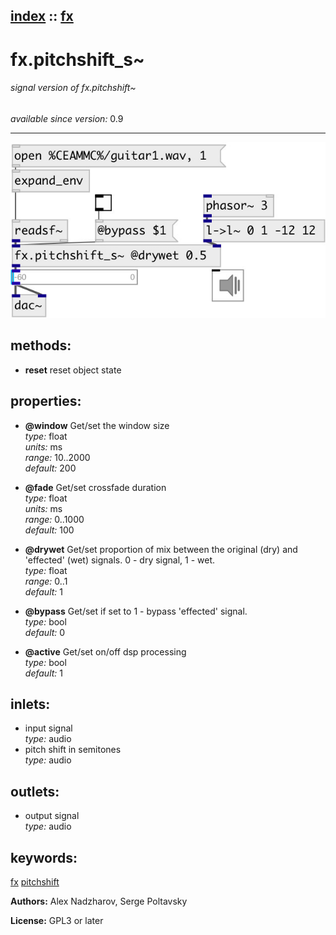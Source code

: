 [index](index.html) :: [fx](category_fx.html)
---

# fx.pitchshift_s~

###### signal version of fx.pitchshift~

*available since version:* 0.9

---




[![example](../examples/img/fx.pitchshift_s~.jpg)](../examples/pd/fx.pitchshift_s~.pd)





## methods:

* **reset**
reset object state<br>




## properties:

* **@window** 
Get/set the window size<br>
_type:_ float<br>
_units:_ ms<br>
_range:_ 10..2000<br>
_default:_ 200<br>

* **@fade** 
Get/set crossfade duration<br>
_type:_ float<br>
_units:_ ms<br>
_range:_ 0..1000<br>
_default:_ 100<br>

* **@drywet** 
Get/set proportion of mix between the original (dry) and &#39;effected&#39; (wet) signals. 0 -
dry signal, 1 - wet.<br>
_type:_ float<br>
_range:_ 0..1<br>
_default:_ 1<br>

* **@bypass** 
Get/set if set to 1 - bypass &#39;effected&#39; signal.<br>
_type:_ bool<br>
_default:_ 0<br>

* **@active** 
Get/set on/off dsp processing<br>
_type:_ bool<br>
_default:_ 1<br>



## inlets:

* input signal<br>
_type:_ audio
* pitch shift in semitones<br>
_type:_ audio



## outlets:

* output signal<br>
_type:_ audio



## keywords:

[fx](keywords/fx.html)
[pitchshift](keywords/pitchshift.html)






**Authors:** Alex Nadzharov, Serge Poltavsky




**License:** GPL3 or later





